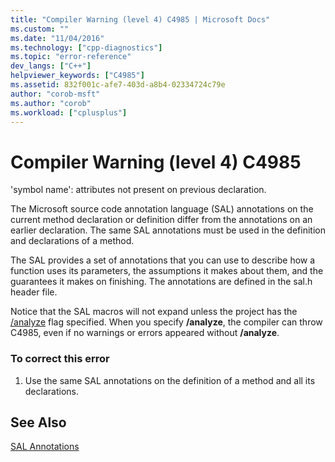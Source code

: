 ```yaml
---
title: "Compiler Warning (level 4) C4985 | Microsoft Docs"
ms.custom: ""
ms.date: "11/04/2016"
ms.technology: ["cpp-diagnostics"]
ms.topic: "error-reference"
dev_langs: ["C++"]
helpviewer_keywords: ["C4985"]
ms.assetid: 832f001c-afe7-403d-a8b4-02334724c79e
author: "corob-msft"
ms.author: "corob"
ms.workload: ["cplusplus"]
---
```

# Compiler Warning (level 4) C4985
'symbol name': attributes not present on previous declaration.  
  
 The Microsoft source code annotation language (SAL) annotations on the current method declaration or definition differ from the annotations on an earlier declaration. The same SAL annotations must be used in the definition and declarations of a method.  
  
 The SAL provides a set of annotations that you can use to describe how a function uses its parameters, the assumptions it makes about them, and the guarantees it makes on finishing. The annotations are defined in the sal.h header file.  
  
 Notice that the SAL macros will not expand unless the project has the [/analyze](../../build/reference/analyze-code-analysis.md) flag specified. When you specify **/analyze**, the compiler can throw C4985, even if no warnings or errors appeared without **/analyze**.  
  
### To correct this error  
  
1.  Use the same SAL annotations on the definition of a method and all its declarations.  
  
## See Also  
 [SAL Annotations](../../c-runtime-library/sal-annotations.md)